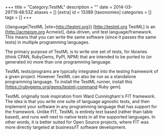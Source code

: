 +++
title = "Category:TestML"
description = ""
date = 2014-03-29T19:48:53Z
aliases = []
[extra]
id = 13389
[taxonomies]
categories = []
tags = []
+++

{{language|TestML
|site=http://testml.org}}
[http://testml.org TestML] is an [http://acmeism.org Acmeist], data-driven, unit test language/framework. This means that you can write the same software (since it passes the same tests) in multiple programming languages.

The primary purpose of TestML is to write one set of tests, for libraries (think CPAN, RubyGems, PyPI, NPM) that are intended to be ported to (or generated in) more than one programming language. 

TestML tests/programs are typically integrated into the testing framework of a given project. However TestML can also be run as a standalone programming language. To install the TestML runner, install this [https://rubygems.org/gems/testml-command Ruby gem].

TestML originally took inspiration from Ward Cunningham's FIT framework. The idea is that you write one suite of language agnostic tests, and then implement your software in any programming language that has support for the framework. Unlike FIT, TestML is entirely text based (rather than table based), and runs well next to native tests in all the supported languages. In other words, it is better suited for Open Source projects, where FIT was more directly targeted at business/IT software development.
